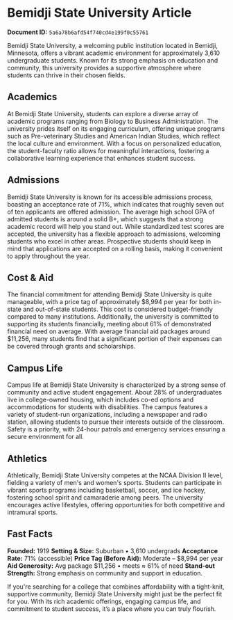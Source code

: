 # Bemidji State University Article

**Document ID:** `5a6a78b6afd54f740cd4e199f0c55761`

Bemidji State University, a welcoming public institution located in Bemidji, Minnesota, offers a vibrant academic environment for approximately 3,610 undergraduate students. Known for its strong emphasis on education and community, this university provides a supportive atmosphere where students can thrive in their chosen fields.

## Academics
At Bemidji State University, students can explore a diverse array of academic programs ranging from Biology to Business Administration. The university prides itself on its engaging curriculum, offering unique programs such as Pre-veterinary Studies and American Indian Studies, which reflect the local culture and environment. With a focus on personalized education, the student-faculty ratio allows for meaningful interactions, fostering a collaborative learning experience that enhances student success.

## Admissions
Bemidji State University is known for its accessible admissions process, boasting an acceptance rate of 71%, which indicates that roughly seven out of ten applicants are offered admission. The average high school GPA of admitted students is around a solid B+, which suggests that a strong academic record will help you stand out. While standardized test scores are accepted, the university has a flexible approach to admissions, welcoming students who excel in other areas. Prospective students should keep in mind that applications are accepted on a rolling basis, making it convenient to apply throughout the year.

## Cost & Aid
The financial commitment for attending Bemidji State University is quite manageable, with a price tag of approximately $8,994 per year for both in-state and out-of-state students. This cost is considered budget-friendly compared to many institutions. Additionally, the university is committed to supporting its students financially, meeting about 61% of demonstrated financial need on average. With average financial aid packages around $11,256, many students find that a significant portion of their expenses can be covered through grants and scholarships.

## Campus Life
Campus life at Bemidji State University is characterized by a strong sense of community and active student engagement. About 28% of undergraduates live in college-owned housing, which includes co-ed options and accommodations for students with disabilities. The campus features a variety of student-run organizations, including a newspaper and radio station, allowing students to pursue their interests outside of the classroom. Safety is a priority, with 24-hour patrols and emergency services ensuring a secure environment for all.

## Athletics
Athletically, Bemidji State University competes at the NCAA Division II level, fielding a variety of men's and women's sports. Students can participate in vibrant sports programs including basketball, soccer, and ice hockey, fostering school spirit and camaraderie among peers. The university encourages active lifestyles, offering opportunities for both competitive and intramural sports.

## Fast Facts
**Founded:** 1919
**Setting & Size:** Suburban • 3,610 undergrads
**Acceptance Rate:** 71% (accessible)
**Price Tag (Before Aid):** Moderate – $8,994 per year
**Aid Generosity:** Avg package $11,256 • meets ≈ 61% of need
**Stand-out Strength:** Strong emphasis on community and support in education.

If you're searching for a college that combines affordability with a tight-knit, supportive community, Bemidji State University might just be the perfect fit for you. With its rich academic offerings, engaging campus life, and commitment to student success, it’s a place where you can truly flourish.
